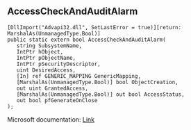 ## AccessCheckAndAuditAlarm

```
[DllImport("Advapi32.dll", SetLastError = true)][return: MarshalAs(UnmanagedType.Bool)]
public static extern bool AccessCheckAndAuditAlarm(
   string SubsystemName,
   IntPtr hObject,
   IntPtr pObjectName,
   IntPtr pSecurityDescriptor,
   uint DesiredAccess,
   [In] ref GENERIC_MAPPING GenericMapping,
   [MarshalAs(UnmanagedType.Bool)] bool ObjectCreation,
   out uint GrantedAccess,
   [MarshalAs(UnmanagedType.Bool)] out bool AccessStatus,
   out bool pfGenerateOnClose
);
```

Microsoft documentation: [Link](https://learn.microsoft.com/en-us/windows/win32/api/winbase/nf-winbase-accesscheckandauditalarma)
